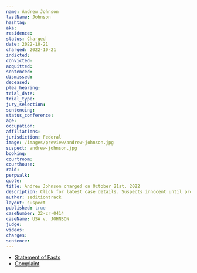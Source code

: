 ```yaml
---
name: Andrew Johnson
lastName: Johnson
hashtag:
aka:
residence:
status: Charged
date: 2022-10-21
charged: 2022-10-21
indicted:
convicted:
acquitted:
sentenced:
dismissed:
deceased:
plea_hearing:
trial_date:
trial_type:
jury_selection:
sentencing:
status_conference:
age:
occupation:
affiliations:
jurisdiction: Federal
image: /images/preview/andrew-johnson.jpg
suspect: andrew-johnson.jpg
booking:
courtroom:
courthouse:
raid:
perpwalk:
quote:
title: Andrew Johnson charged on October 21st, 2022
description: Click for latest case details. Suspects innocent until proven guilty.
author: seditiontrack
layout: suspect
published: true
caseNumber: 22-cr-0414
caseName: USA v. JOHNSON
judge:
videos:
charges:
sentence:
---
```

- [Statement of Facts](https://www.justice.gov/usao-dc/case-multi-defendant/file/1560561/download)
- [Complaint](https://www.justice.gov/usao-dc/case-multi-defendant/file/1560551/download)
